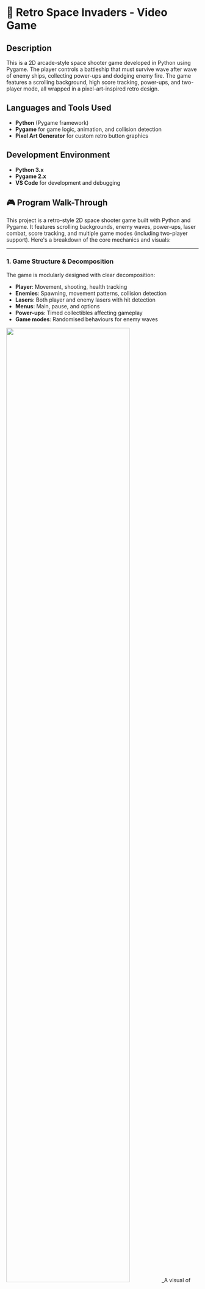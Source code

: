 # 👾 Retro Space Invaders - Video Game




<h2>Description</h2>
This is a 2D arcade-style space shooter game developed in Python using Pygame. The player controls a battleship that must survive wave after wave of enemy ships, collecting power-ups and dodging enemy fire. The game features a scrolling background, high score tracking, power-ups, and two-player mode,  all wrapped in a pixel-art-inspired retro design.

<br />

<h2>Languages and Tools Used</h2>

- <b>Python</b> (Pygame framework)
- <b>Pygame</b> for game logic, animation, and collision detection
- <b>Pixel Art Generator</b> for custom retro button graphics

<h2>Development Environment</h2>

- <b>Python 3.x</b>
- <b>Pygame 2.x</b>
- <b>VS Code</b> for development and debugging

<h2>🎮 Program Walk-Through</h2>

This project is a retro-style 2D space shooter game built with Python and Pygame. It features scrolling backgrounds, enemy waves, power-ups, laser combat, score tracking, and multiple game modes (including two-player support). Here's a breakdown of the core mechanics and visuals:

---

### 1. Game Structure & Decomposition

The game is modularly designed with clear decomposition:
- **Player**: Movement, shooting, health tracking
- **Enemies**: Spawning, movement patterns, collision detection
- **Lasers**: Both player and enemy lasers with hit detection
- **Menus**: Main, pause, and options
- **Power-ups**: Timed collectibles affecting gameplay
- **Game modes**: Randomised behaviours for enemy waves


<img src="https://imgur.com/a/nfm7KNW" height="80%" width="80%" />
_A visual of how gameplay elements were broken down into manageable parts._

---

###  2. Main Menu and Navigation Flow

The game begins with a retro-inspired main menu allowing the player to:
- Start single or two-player mode
- View controls
- Toggle settings or exit

Menus are consistent in styling and flow for smooth navigation.

📷 **[Insert image: Main menu flow diagram or screenshot of actual main menu]**

---

###  3. Player & Enemy Mechanics

- The player ship moves with WASD and shoots projectiles using the spacebar.
- Enemies spawn randomly or in grid formations depending on the game mode.
- Collision logic removes ships on impact and updates health/status bars.

📷 **[Insert image: Player ship mid-game with enemy waves on screen]**

---

### 4. Scrolling Background & Immersion

A continuously moving background image simulates space traversal and boosts immersion.

📷 **[Insert image: Background scrolling in action, showing parallax effect or frame update]**

---

### 5. Power-Ups and Collisions

- Power-ups randomly appear and must be collected before expiring.
- Different effects can be added (e.g., laser upgrades or temporary invincibility).

📷 **[Insert image: Power-up visible near player ship]**

---

### 6. High Scores and Game Progression

- A high-score tracker updates when a new wave is surpassed.
- Difficulty increases with each wave via faster enemies or denser attack patterns.

 **[Insert image: Score screen or wave counter near HUD]**

---

### 7. Two Player Mode

- Fully implemented second player with unique controls and health tracking.
- Victory is determined when one ship survives longer than the other.

📷 **[Insert image: Both player ships on screen with separate controls]**

---

### 8. Testing and Reliability

The game has been rigorously tested across:
- Menu navigation
- Collision detection
- Player/enemy mechanics
- Power-up logic
- Game mode switching
- High-score tracking

Test cases ensure that every core mechanic functions as expected throughout different playthroughs.
